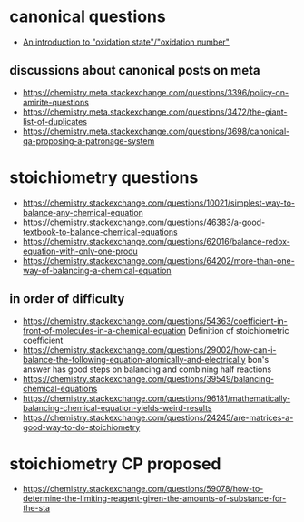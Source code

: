 # canonical questions

* [An introduction to "oxidation state"/"oxidation number"](https://chemistry.stackexchange.com/questions/69798/an-introduction-to-oxidation-state-oxidation-number/)

## discussions about canonical posts on meta

* https://chemistry.meta.stackexchange.com/questions/3396/policy-on-amirite-questions
* https://chemistry.meta.stackexchange.com/questions/3472/the-giant-list-of-duplicates
* https://chemistry.meta.stackexchange.com/questions/3698/canonical-qa-proposing-a-patronage-system

# stoichiometry questions 

* https://chemistry.stackexchange.com/questions/10021/simplest-way-to-balance-any-chemical-equation
* https://chemistry.stackexchange.com/questions/46383/a-good-textbook-to-balance-chemical-equations
* https://chemistry.stackexchange.com/questions/62016/balance-redox-equation-with-only-one-produ
* https://chemistry.stackexchange.com/questions/64202/more-than-one-way-of-balancing-a-chemical-equation

## in order of difficulty

* https://chemistry.stackexchange.com/questions/54363/coefficient-in-front-of-molecules-in-a-chemical-equation Definition of stoichiometric coefficient
* https://chemistry.stackexchange.com/questions/29002/how-can-i-balance-the-following-equation-atomically-and-electrically bon's answer has good steps on balancing and combining half reactions
* https://chemistry.stackexchange.com/questions/39549/balancing-chemical-equations
* https://chemistry.stackexchange.com/questions/96181/mathematically-balancing-chemical-equation-yields-weird-results
* https://chemistry.stackexchange.com/questions/24245/are-matrices-a-good-way-to-do-stoichiometry

# stoichiometry CP proposed

* https://chemistry.stackexchange.com/questions/59078/how-to-determine-the-limiting-reagent-given-the-amounts-of-substance-for-the-sta
